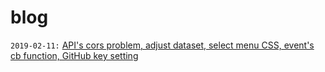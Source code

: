 # blog
`2019-02-11:` [API's cors problem, adjust dataset, select menu CSS, event's cb function, GitHub key setting](https://github.com/yuchun33/blog/issues/1)
